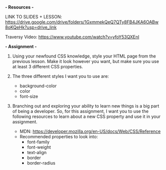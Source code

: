 **- Resources -**

LINK TO SLIDES + LESSON: https://drive.google.com/drive/folders/1GxmmekQeQ7QTy8FB4JKA6OABw8oKQeHk?usp=drive_link

Traversy Video: https://www.youtube.com/watch?v=yfoY53QXEnI

**- Assignment -**

1. Using your newfound CSS knowledge, style your HTML page from the previous lesson. Make it look however you want, but make sure you use at least 3 different CSS properties.

2. The three different styles I want you to use are:

   - background-color
   - color
   - font-size

3. Branching out and exploring your ability to learn new things is a big part of being a developer. So, for this assignment, I want you to use the following resources to learn about a new CSS property and use it in your assignment.
   - MDN: https://developer.mozilla.org/en-US/docs/Web/CSS/Reference
   - Recommended properties to look into:
     - font-family
     - font-weight
     - text-align
     - border
     - border-radius
